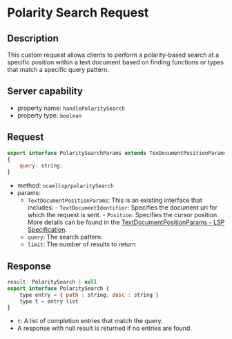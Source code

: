 # Polarity Search Request

## Description

This custom request allows clients to perform a polarity-based search at a specific position within a text document based on finding functions or types that match a specific query pattern.

## Server capability

- property name: `handlePolaritySearch`
- property type: `boolean`

## Request

```js
export interface PolaritySearchParams extends TexDocumentPositionParams
{
    query: string;
}
```
- method: `ocamllsp/polaritySearch`
- params:
    - `TextDocumentPositionParams`: This is an existing interface that includes:
            - `TextDocumentIdentifier`: Specifies the document uri for which the request is sent.
            - `Position`: Specifies the cursor position.
        More details can be found in the [TextDocumentPositionParams - LSP Specification](https://microsoft.github.io/language-server-protocol/specifications/lsp/3.17/specification/#textDocumentPositionParams).
    - `query`: The search pattern.
    - `limit`: The number of results to return

## Response

```js
result: PolaritySearch | null
export interface PolaritySearch {
    type entry = { path : string; desc : string }
    type t = entry list
}
```
- `t`: A list of completion entries that match the query.
- A response with null result is returned if no entries are found.
